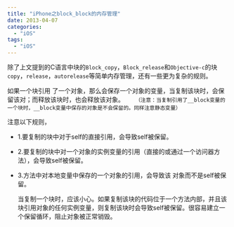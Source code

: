 ```yaml
---
title: "iPhone之block_block的内存管理"
date: 2013-04-07
categories:
  - "iOS"
tags:
  - "iOS"
---
```

<!--more-->


   除了上文提到的C语言中块的`Block_copy`，`Block_release`和`Objective-c`的块`copy`，`release`，`autorelease`等简单内存管理，还有一些更为复杂的规则。
     
   如果一个块引用 了一个对象，那么会保存一个对象的变量，当复制该块时，会保留该对；而释放该块时，也会释放该对象。
`   （注意：当复制引用了__block变量的一个块时，__block变量中保存的对象是不会保留的。同样注意静态变量）`
 
 
 注意以下规则，

* 1.要复制的块中对于self的直接引用，会导致self被保留。
* 2.要复制的块中对一个对象的实例变量的引用（直接的或通过一个访问器方法），会导致self被保留。
* 3.方法中对本地变量中保存的一个对象的引用，会导致该 对象而不是self被保留。
    
    当复制一个块时，应该小心。如果复制该块的代码位于一个方法内部，并且该块引用对象的任何实例变量，则复制该块时会导致self被保留。很容易建立一个保留循环，阻止对象被正常销毁。

